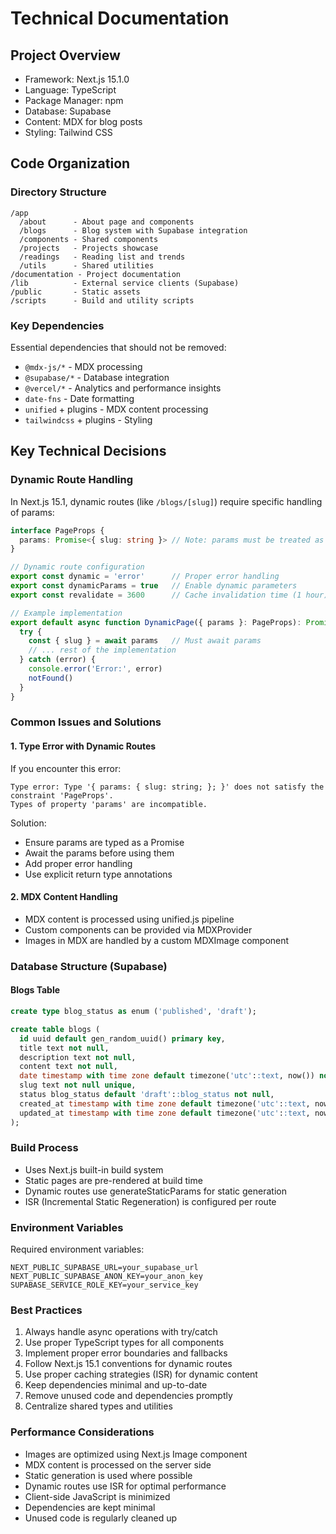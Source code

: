 # Technical Documentation

## Project Overview
- Framework: Next.js 15.1.0
- Language: TypeScript
- Package Manager: npm
- Database: Supabase
- Content: MDX for blog posts
- Styling: Tailwind CSS

## Code Organization

### Directory Structure
```
/app
  /about      - About page and components
  /blogs      - Blog system with Supabase integration
  /components - Shared components
  /projects   - Projects showcase
  /readings   - Reading list and trends
  /utils      - Shared utilities
/documentation - Project documentation
/lib          - External service clients (Supabase)
/public       - Static assets
/scripts      - Build and utility scripts
```

### Key Dependencies
Essential dependencies that should not be removed:
- `@mdx-js/*` - MDX processing
- `@supabase/*` - Database integration
- `@vercel/*` - Analytics and performance insights
- `date-fns` - Date formatting
- `unified` + plugins - MDX content processing
- `tailwindcss` + plugins - Styling

## Key Technical Decisions

### Dynamic Route Handling
In Next.js 15.1, dynamic routes (like `/blogs/[slug]`) require specific handling of params:

```typescript
interface PageProps {
  params: Promise<{ slug: string }> // Note: params must be treated as a Promise
}

// Dynamic route configuration
export const dynamic = 'error'      // Proper error handling
export const dynamicParams = true   // Enable dynamic parameters
export const revalidate = 3600      // Cache invalidation time (1 hour)

// Example implementation
export default async function DynamicPage({ params }: PageProps): Promise<ReactElement> {
  try {
    const { slug } = await params   // Must await params
    // ... rest of the implementation
  } catch (error) {
    console.error('Error:', error)
    notFound()
  }
}
```

### Common Issues and Solutions

#### 1. Type Error with Dynamic Routes
If you encounter this error:
```
Type error: Type '{ params: { slug: string; }; }' does not satisfy the constraint 'PageProps'.
Types of property 'params' are incompatible.
```

Solution:
- Ensure params are typed as a Promise
- Await the params before using them
- Add proper error handling
- Use explicit return type annotations

#### 2. MDX Content Handling
- MDX content is processed using unified.js pipeline
- Custom components can be provided via MDXProvider
- Images in MDX are handled by a custom MDXImage component

### Database Structure (Supabase)

#### Blogs Table
```sql
create type blog_status as enum ('published', 'draft');

create table blogs (
  id uuid default gen_random_uuid() primary key,
  title text not null,
  description text not null,
  content text not null,
  date timestamp with time zone default timezone('utc'::text, now()) not null,
  slug text not null unique,
  status blog_status default 'draft'::blog_status not null,
  created_at timestamp with time zone default timezone('utc'::text, now()) not null,
  updated_at timestamp with time zone default timezone('utc'::text, now()) not null
);
```

### Build Process
- Uses Next.js built-in build system
- Static pages are pre-rendered at build time
- Dynamic routes use generateStaticParams for static generation
- ISR (Incremental Static Regeneration) is configured per route

### Environment Variables
Required environment variables:
```env
NEXT_PUBLIC_SUPABASE_URL=your_supabase_url
NEXT_PUBLIC_SUPABASE_ANON_KEY=your_anon_key
SUPABASE_SERVICE_ROLE_KEY=your_service_key
```

### Best Practices
1. Always handle async operations with try/catch
2. Use proper TypeScript types for all components
3. Implement proper error boundaries and fallbacks
4. Follow Next.js 15.1 conventions for dynamic routes
5. Use proper caching strategies (ISR) for dynamic content
6. Keep dependencies minimal and up-to-date
7. Remove unused code and dependencies promptly
8. Centralize shared types and utilities

### Performance Considerations
- Images are optimized using Next.js Image component
- MDX content is processed on the server side
- Static generation is used where possible
- Dynamic routes use ISR for optimal performance
- Client-side JavaScript is minimized
- Dependencies are kept minimal
- Unused code is regularly cleaned up 
